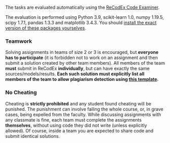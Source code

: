 The tasks are evaluated automatically using the
[ReCodEx Code Examiner](https://recodex.mff.cuni.cz/).

The evaluation is performed using Python 3.9, scikit-learn 1.0, numpy 1.19.5,
scipy 1.7.1, pandas 1.3.3 and matplotlib 3.4.3. You should
[install the exact version of these packages yourselves](#faq_install).

### Teamwork

Solving assignments in teams of size 2 or 3 is encouraged, but **everyone has to
participate** (it is forbidden not to work on an assignment and then submit
a solution created by other team members). All members of the team
**must** submit in ReCodEx **individually**, but can have exactly the same
sources/models/results. **Each such solution must explicitly list all
members of the team to allow plagiarism detection using
[this template](https://github.com/ufal/npfl129/tree/master/labs/team_description.py).**

### No Cheating

Cheating is **strictly prohibited** and any student found cheating will be punished.
The punishment can involve failing the whole course, or, in grave cases, being
expelled from the faculty. While discussing assignments with any classmate is fine,
each team must complete the assignments **themselves**, without using code they did not
write (unless explicitly allowed). Of course, inside a team you are expected to
share code and submit identical solutions.
